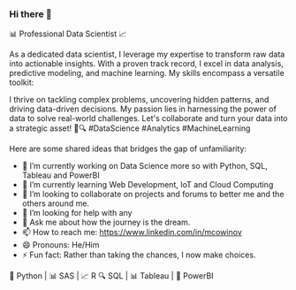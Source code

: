 ### Hi there 👋

📊 Professional Data Scientist 📈

As a dedicated data scientist, I leverage my expertise to transform raw data into actionable insights. With a proven track record, I excel in data analysis, predictive modeling, and machine learning. My skills encompass a versatile toolkit:

I thrive on tackling complex problems, uncovering hidden patterns, and driving data-driven decisions. My passion lies in harnessing the power of data to solve real-world challenges. Let's collaborate and turn your data into a strategic asset! 💼🔍 #DataScience #Analytics #MachineLearning

Here are some shared ideas that bridges the gap of unfamiliarity:

- 🔭 I’m currently working on Data Science more so with Python, SQL, Tableau and PowerBI
- 🌱 I’m currently learning Web Development, IoT and Cloud Computing
- 👯 I’m looking to collaborate on projects and forums to better me and the others around me.
- 🤔 I’m looking for help with any 
- 💬 Ask me about how the journey is the dream.
- 📫 How to reach me: https://www.linkedin.com/in/mcowinov
- 😄 Pronouns: He/Him
- ⚡ Fun fact: Rather than taking the chances, I now make choices.

🐍 Python | 📊 SAS | 📈 R
🔍 SQL | 📊 Tableau | 🚀 PowerBI
